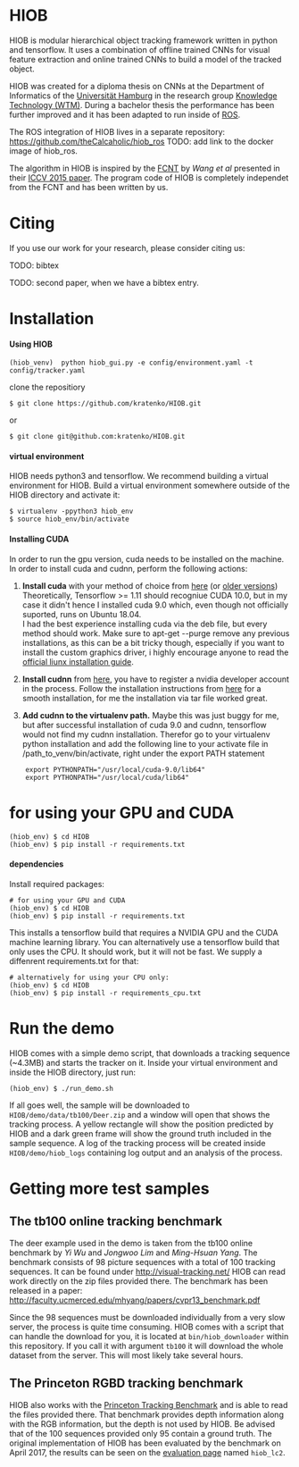 HIOB
====
HIOB is modular hierarchical object tracking framework written in python and tensorflow. It uses a combination of offline trained CNNs for visual feature extraction and online trained CNNs to build a model of the tracked object. 

HIOB was created for a diploma thesis on CNNs at the Department of Informatics of the [Universität Hamburg](https://www.uni-hamburg.de/) in the research group [Knowledge Technology (WTM)](https://www.inf.uni-hamburg.de/en/inst/ab/wtm/). During a bachelor thesis the performance has been further improved and it has been adapted to run inside of [ROS](http://www.ros.org/).

The ROS integration of HIOB lives in a separate repository: https://github.com/theCalcaholic/hiob_ros
TODO: add link to the docker image of hiob_ros.

The algorithm in HIOB is inspired by the [FCNT](https://github.com/scott89/FCNT) by *Wang et al* presented in their [ICCV 2015 paper](http://202.118.75.4/lu/Paper/ICCV2015/iccv15_lijun.pdf). The program code of HIOB is completely independet from the FCNT and has been written by us.

# Citing
If you use our work for your research, please consider citing us:

TODO: bibtex

TODO: second paper, when we have a bibtex entry.

# Installation

#### Using HIOB

    (hiob_venv)  python hiob_gui.py -e config/environment.yaml -t config/tracker.yaml


clone the repositiory

    $ git clone https://github.com/kratenko/HIOB.git

or

    $ git clone git@github.com:kratenko/HIOB.git

#### virtual environment
HIOB needs python3 and tensorflow. We recommend building a virtual environment for HIOB.
Build a virtual environment somewhere outside of the HIOB directory and activate it:

    $ virtualenv -ppython3 hiob_env
    $ source hiob_env/bin/activate
    
#### Installing CUDA
In order to run the gpu version, cuda needs to be installed on the machine. In order to install cuda and cudnn, perform the following actions:
1. <b>Install cuda</b> with your method of choice from <a href="https://developer.nvidia.com/cuda-downloads">here</a> 
(or <a href="https://developer.nvidia.com/cuda-toolkit-archive">older versions</a>) <br>
Theoretically, Tensorflow >= 1.11 should recogniue CUDA 10.0, but in my case it didn't hence I installed cuda 9.0 which, even though not officially suported,
runs on Ubuntu 18.04.<br>
I had the best experience installing cuda via the deb file, but every method should work. Make sure to apt-get --purge remove any previous installations, as this can be
a bit tricky though, especially if you want to install the custom graphics driver, i highly encourage anyone to read the <a href="http://developer.download.nvidia.com/compute/cuda/7.5/Prod/docs/sidebar/CUDA_Installation_Guide_Linux.pdf">official liunx installation guide</a>.

2. <b>Install cudnn</b> from <a href="https://developer.nvidia.com/cudnn">here</a>, you have to register a nvidia developer account in the process.
 Follow the installation instructions from <a href="https://docs.nvidia.com/deeplearning/sdk/cudnn-install/index.html">here</a> for a smooth installation, for me 
 the installation via tar file worked great.
 
3. <b>Add cudnn to the virtualenv path.</b> Maybe this was just buggy for me, but after successful installation of cuda 9.0 and cudnn, tensorflow would not find my
cudnn installation. Therefor go to your virtualenv python installation and add the following line to your activate file in /path_to_venv/bin/activate, right under the export PATH statement

```
    export PYTHONPATH="/usr/local/cuda-9.0/lib64"
    export PYTHONPATH="/usr/local/cuda/lib64"
```


# for using your GPU and CUDA
    (hiob_env) $ cd HIOB
    (hiob_env) $ pip install -r requirements.txt 

    
#### dependencies
Install required packages:

    # for using your GPU and CUDA
    (hiob_env) $ cd HIOB
    (hiob_env) $ pip install -r requirements.txt

This installs a tensorflow build that requires a NVIDIA GPU and the CUDA machine learning library. You can alternatively use a tensorflow build that only uses the CPU. It should work, but it will not be fast. We supply a diffenrent requirements.txt for that:

    # alternatively for using your CPU only:
    (hiob_env) $ cd HIOB
    (hiob_env) $ pip install -r requirements_cpu.txt

# Run the demo
HIOB comes with a simple demo script, that downloads a tracking sequence (~4.3MB) and starts the tracker on it. Inside your virtual environment and inside the HIOB directory, just run:

    (hiob_env) $ ./run_demo.sh
    
If all goes well, the sample will be downloaded to `HIOB/demo/data/tb100/Deer.zip` and a window will open that shows the tracking process. A yellow rectangle will show the position predicted by HIOB and a dark green frame will show the ground truth included in the sample sequence. A log of the tracking process will be created inside `HIOB/demo/hiob_logs` containing log output and an analysis of the process.


# Getting more test samples
## The tb100 online tracking benchmark
The deer example used in the demo is taken from the tb100 online benchmark by *Yi Wu* and *Jongwoo Lim* and *Ming-Hsuan Yang*. The benchmark consists of 98 picture sequences with a total of 100 tracking sequences. It can be found under http://visual-tracking.net/ HIOB can read work directly on the zip files provided there. The benchmark has been released in a paper:  http://faculty.ucmerced.edu/mhyang/papers/cvpr13_benchmark.pdf

Since the 98 sequences must be downloaded individually from a very slow server, the process is quite time consuming. HIOB comes with a script that can handle the download for you, it is located at `bin/hiob_downloader` within this repository. If you call it with argument `tb100` it will download the whole dataset from the server. This will most likely take several hours.

## The Princeton RGBD tracking benchmark
HIOB also works with the [Princeton Tracking Benchmark](http://tracking.cs.princeton.edu) and is able to read the files provided there. That benchmark provides depth information along with the RGB information, but the depth is not used by HIOB. Be advised that of the 100 sequences provided only 95 contain a ground truth. The original implementation of HIOB has been evaluated by the benchmark on April 2017, the results can be seen on the [evaluation page](http://tracking.cs.princeton.edu/eval.php) named `hiob_lc2`.
